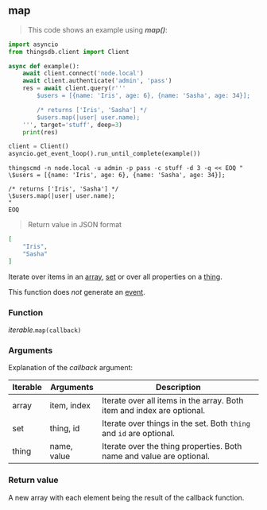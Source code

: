 ## map

> This code shows an example using ***map()***:

```python
import asyncio
from thingsdb.client import Client

async def example():
    await client.connect('node.local')
    await client.authenticate('admin', 'pass')
    res = await client.query(r'''
        $users = [{name: 'Iris', age: 6}, {name: 'Sasha', age: 34}];

        /* returns ['Iris', 'Sasha'] */
        $users.map(|user| user.name);
    ''', target='stuff', deep=3)
    print(res)

client = Client()
asyncio.get_event_loop().run_until_complete(example())
```

```shell
thingscmd -n node.local -u admin -p pass -c stuff -d 3 -q << EOQ "
\$users = [{name: 'Iris', age: 6}, {name: 'Sasha', age: 34}];

/* returns ['Iris', 'Sasha'] */
\$users.map(|user| user.name);
"
EOQ
```

> Return value in JSON format

```json
[
    "Iris",
    "Sasha"
]
```

Iterate over items in an [array](#array-type), [set](#set-type) or over all properties on a [thing](#thing).

This function does *not* generate an [event](#events).

### Function
*iterable*.`map(callback)`

### Arguments
Explanation of the *callback* argument:

Iterable | Arguments   | Description
-------- | ----------- | -----------
array    | item, index | Iterate over all items in the array. Both item and index are optional.
set      | thing, id   | Iterate over things in the set. Both `thing` and `id` are optional.
thing    | name, value | Iterate over the thing properties. Both name and value are optional.

### Return value
A new array with each element being the result of the callback function.
